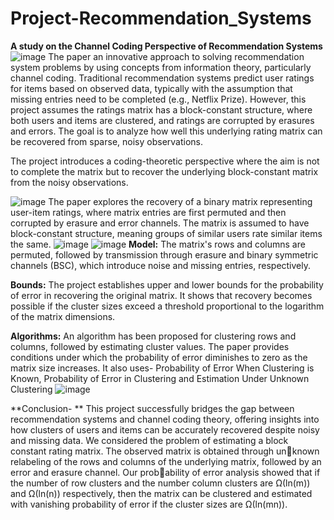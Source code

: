 # Project-Recommendation_Systems
**A study on the Channel Coding Perspective of Recommendation Systems**
![image](https://github.com/user-attachments/assets/7a961187-942f-411b-87e1-aece7db99c27)
The paper an innovative approach to solving recommendation system problems by using concepts from information theory, particularly channel coding. Traditional recommendation systems predict user ratings for items based on observed data, typically with the assumption that missing entries need to be completed (e.g., Netflix Prize). However, this project assumes the ratings matrix has a block-constant structure, where both users and items are clustered, and ratings are corrupted by erasures and errors. The goal is to analyze how well this underlying rating matrix can be recovered from sparse, noisy observations.

The project introduces a coding-theoretic perspective where the aim is not to complete the matrix but to recover the underlying block-constant matrix from the noisy observations.

![image](https://github.com/user-attachments/assets/37dd24cf-ebe2-4b29-a078-0d31c85d2775)
The paper explores the recovery of a binary matrix representing user-item ratings, where matrix entries are first permuted and then corrupted by erasure and error channels. The matrix is assumed to have block-constant structure, meaning groups of similar users rate similar items the same.
![image](https://github.com/user-attachments/assets/b70916a2-bcee-45b1-96da-33e9c0b01ea1)
![image](https://github.com/user-attachments/assets/15a57664-b8b6-4d2b-b189-2c838df58fc0)
**Model:** The matrix's rows and columns are permuted, followed by transmission through erasure and binary symmetric channels (BSC), which introduce noise and missing entries, respectively.

**Bounds:** The project establishes upper and lower bounds for the probability of error in recovering the original matrix. It shows that recovery becomes possible if the cluster sizes exceed a threshold proportional to the logarithm of the matrix dimensions.

**Algorithms:** An algorithm has been proposed for clustering rows and columns, followed by estimating cluster values. The paper provides conditions under which the probability of error diminishes to zero as the matrix size increases. It also uses-  Probability of Error When Clustering is Known, Probability of Error in Clustering and Estimation Under Unknown Clustering
![image](https://github.com/user-attachments/assets/af057e1c-89fd-4c3e-b180-35d4c8a872fc)

**Conclusion- **
This project successfully bridges the gap between recommendation systems and channel coding theory, offering insights into how clusters of users and items can be accurately recovered despite noisy and missing data. We considered the problem of estimating a block constant rating matrix. The observed matrix is obtained through unknown relabeling of the rows and columns of the underlying matrix, followed by an error and erasure channel. Our probability of error analysis showed that if the number of row clusters and the number column clusters are Ω(ln(m)) and Ω(ln(n)) respectively, then the matrix can be clustered and estimated with vanishing probability of error if the cluster sizes are Ω(ln(mn)).


